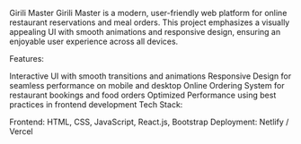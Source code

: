 Girili Master
Girili Master is a modern, user-friendly web platform for online restaurant reservations and meal orders. This project emphasizes a visually appealing UI with smooth animations and responsive design, ensuring an enjoyable user experience across all devices.

Features:

Interactive UI with smooth transitions and animations
Responsive Design for seamless performance on mobile and desktop
Online Ordering System for restaurant bookings and food orders
Optimized Performance using best practices in frontend development
Tech Stack:

Frontend: HTML, CSS, JavaScript, React.js, Bootstrap
Deployment: Netlify / Vercel
